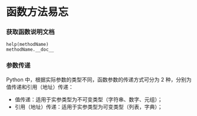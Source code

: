 # 函数方法易忘
 
### 获取函数说明文档
    
    help(methodName)
    methodName.__doc__

### 参数传递

Python 中，根据实际参数的类型不同，函数参数的传递方式可分为 2 种，分别为值传递和引用（地址）传递：

- 值传递：适用于实参类型为不可变类型（字符串、数字、元组）；
- 引用（地址）传递：适用于实参类型为可变类型（列表，字典）；